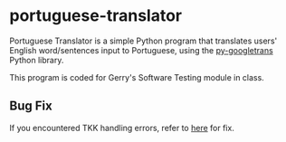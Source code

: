 # portuguese-translator

Portuguese Translator is a simple Python program that translates users' English word/sentences input to Portuguese, using the [py-googletrans](https://github.com/ssut/py-googletrans) Python library.

This program is coded for Gerry's Software Testing module in class.

## Bug Fix

If you encountered TKK handling errors, refer to [here](https://github.com/ssut/py-googletrans/pull/78) for fix.